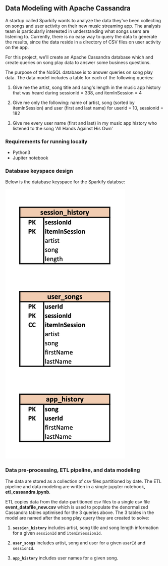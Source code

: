## Data Modeling with Apache Cassandra

A startup called Sparkify wants to analyze the data they've been collecting on songs and user activity on their new music streaming app. 
The analysis team is particularly interested in understanding what songs users are listening to. Currently, there is no easy way to query the data to generate 
the results, since the data reside in a directory of CSV files on user activity on the app.

For this project, we'll create an Apache Cassandra database which and create queries on song play data to answer some business questions. 

The purpose of the NoSQL database is to answer queries on song play data. The data model includes a table for each of the following queries:

1. Give me the artist, song title and song's length in the music app history that was heard during  sessionId = 338, and itemInSession  = 4

2. Give me only the following: name of artist, song (sorted by itemInSession) and user (first and last name) for userid = 10, sessionid = 182
    
3. Give me every user name (first and last) in my music app history who listened to the song 'All Hands Against His Own'

### Requirements for running locally
- Python3 
- Jupiter notebook

### Database keyspace design
Below is the database keyspace for the Sparkify databse:

![Screenshot](img2.png)

### Data pre-processing, ETL pipeline, and data modeling

The data are stored as a collection of csv files partitioned by date. The ETL pipeline and data modeling are written in a single jupyter notebook, **etl_cassandra.ipynb**.

ETL copies data from the date-partitioned csv files to a single csv file **event_datafile_new.csv** which is used to populate the denormalized Cassandra tables optimised for the 3 queries above. The 3 tables in the model are named after the song play query they are created to solve:

1. **`session_history`** includes artist, song title and song length information for a given `sessionId` and `itemInSessionId`.

2. **`user_songs`** includes artist, song and user for a given `userId` and `sessionId`.

3. **`app_history`** includes user names for a given song.
